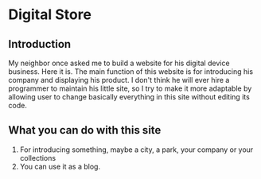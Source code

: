 # Digital Store

## Introduction

My neighbor once asked me to build a website for his digital device business. Here it is.
The main function of this website is for introducing his company and displaying his product.
I don't think he will ever hire a programmer to maintain his little site, so I try to make it
more adaptable by allowing user to change basically everything in this site without editing its
code.

## What you can do with this site

1. For introducing something, maybe a city, a park, your company or your collections
2. You can use it as a blog.


